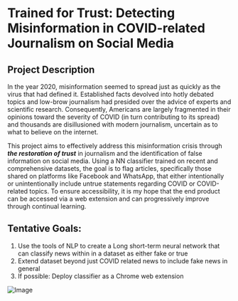 # Trained for Trust: Detecting Misinformation in COVID-related Journalism on Social Media

## Project Description
In the year 2020, misinformation seemed to spread just as quickly as the virus that had defined it. Established facts devolved into hotly debated topics and low-brow journalism had presided over the advice of experts and scientific research. Consequently, Americans are largely fragmented in their opinions toward the severity of COVID (in turn contributing to its spread) and thousands are disillusioned with modern journalism, uncertain as to what to believe on the internet.

This project aims to effectively address this misinformation crisis through ***the restoration of trust*** in journalism and the identification of false information on social media. Using a NN classifier trained on recent and comprehensive datasets, the goal is to flag articles, specifically those shared on platforms like Facebook and WhatsApp, that either intentionally or unintentionally include untrue statements regarding COVID or COVID-related topics. To ensure accessibility, it is my hope that the end product can be accessed via a web extension and can progressively improve through continual learning.

## Tentative Goals:
1. Use the tools of NLP to create a Long short-term neural network that can classify news within in a dataset as either fake or true
2. Extend dataset beyond just COVID related news to include fake news in general
3. If possible: Deploy classifier as a Chrome web extension

![Image](https://ichef.bbci.co.uk/images/ic/400xn/p088bnqx.jpg)
